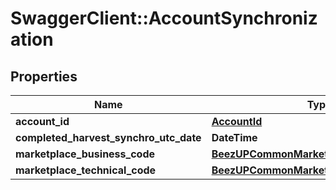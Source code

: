 # SwaggerClient::AccountSynchronization

## Properties
Name | Type | Description | Notes
------------ | ------------- | ------------- | -------------
**account_id** | [**AccountId**](AccountId.md) |  | 
**completed_harvest_synchro_utc_date** | **DateTime** |  | [optional] 
**marketplace_business_code** | [**BeezUPCommonMarketplaceBusinessCode**](BeezUPCommonMarketplaceBusinessCode.md) |  | 
**marketplace_technical_code** | [**BeezUPCommonMarketplaceTechnicalCode**](BeezUPCommonMarketplaceTechnicalCode.md) |  | 


